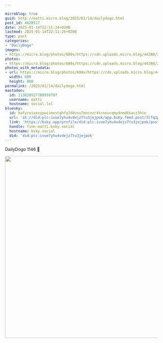 ```yaml
---

microblog: true
guid: http://matti.micro.blog/2025/01/14/dailydogo.html
post_id: 4628517
date: 2025-01-14T22:11:24+0200
lastmod: 2025-01-14T22:11:25+0200
type: post
categories:
- "DailyDogo"
images:
- https://micro.blog/photos/600x/https://cdn.uploads.micro.blog/44388/2025/d921afc5bdac4a6db1e949130bf88005.jpg
photos:
- https://micro.blog/photos/600x/https://cdn.uploads.micro.blog/44388/2025/d921afc5bdac4a6db1e949130bf88005.jpg
photos_with_metadata:
- url: https://micro.blog/photos/600x/https://cdn.uploads.micro.blog/44388/2025/d921afc5bdac4a6db1e949130bf88005.jpg
  width: 600
  height: 800
permalink: /2025/01/14/dailydogo.html
mastodon:
  id: 113828527788559787
  username: matti
  hostname: social.lol
bluesky:
  id: bafyreiaxxypwiimxstghfg7ddvso7mucnzr4tcnxucqmydnmdkkacz3hte
  url: 'at://did:plc:ivue7yhu4vdejz7tu3jejpok/app.bsky.feed.post/3lfq2plcilq24'
  link: 'https://bsky.app/profile/did:plc:ivue7yhu4vdejz7tu3jejpok/post/3lfq2plcilq24'
  handle: finn-matti.bsky.social
  hostname: bsky.social
  did: 'did:plc:ivue7yhu4vdejz7tu3jejpok'
---
```

DailyDogo 1146 🐶

<img src="https://micro.blog/photos/600x/https://blog.martin-haehnel.de/uploads/2025/d921afc5bdac4a6db1e949130bf88005.jpg" width="600" alt="" />
